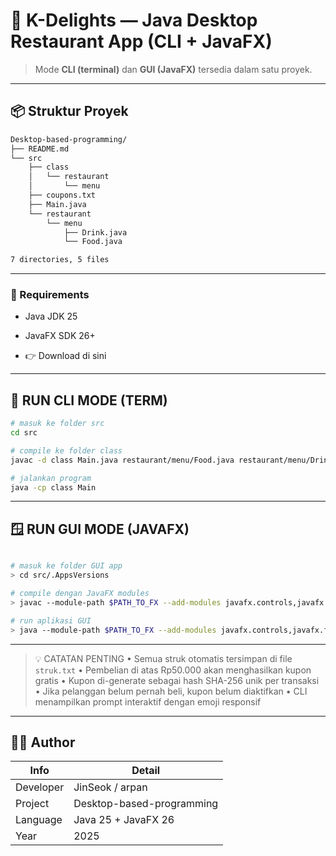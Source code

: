# 🍱 K-Delights — Java Desktop Restaurant App (CLI + JavaFX)

> Mode **CLI (terminal)** dan **GUI (JavaFX)** tersedia dalam satu proyek.

---

## 📦 Struktur Proyek

```bash
Desktop-based-programming/
├── README.md
└── src
    ├── class
    │   └── restaurant
    │       └── menu
    ├── coupons.txt
    ├── Main.java
    └── restaurant
        └── menu
            ├── Drink.java
            └── Food.java

7 directories, 5 files
```
---
### 🧩 Requirements

- Java JDK 25

- JavaFX SDK 26+
- 👉 Download di sini

---

## 🚀 RUN CLI MODE (TERM)
```bash
# masuk ke folder src
cd src

# compile ke folder class
javac -d class Main.java restaurant/menu/Food.java restaurant/menu/Drink.java

# jalankan program
java -cp class Main

```
---

## 🪟 RUN GUI MODE (JAVAFX)
```bash 

# masuk ke folder GUI app
> cd src/.AppsVersions

# compile dengan JavaFX modules
> javac --module-path $PATH_TO_FX --add-modules javafx.controls,javafx.fxml KDelightsApp.java

# run aplikasi GUI
> java --module-path $PATH_TO_FX --add-modules javafx.controls,javafx.fxml KDelightsApp

```

---
> 💡 CATATAN PENTING
> • Semua struk otomatis tersimpan di file `struk.txt`
> • Pembelian di atas Rp50.000 akan menghasilkan kupon gratis
> • Kupon di-generate sebagai hash SHA-256 unik per transaksi
> • Jika pelanggan belum pernah beli, kupon belum diaktifkan
> • CLI menampilkan prompt interaktif dengan emoji responsif
---

## 👨‍💻 Author

| Info       | Detail                        |
|------------|-------------------------------|
| Developer  | JinSeok / arpan               |
| Project    | Desktop-based-programming     |
| Language   | Java 25 + JavaFX 26           |
| Year       | 2025                          |
